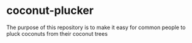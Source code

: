 # coconut-plucker
The purpose of this repository is to make it easy for common people to pluck coconuts from their coconut trees
